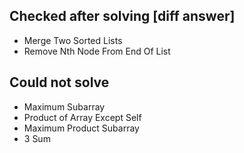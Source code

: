 ## Checked after solving [diff answer]

- Merge Two Sorted Lists
- Remove Nth Node From End Of List

## Could not solve
- Maximum Subarray
- Product of Array Except Self
- Maximum Product Subarray
- 3 Sum